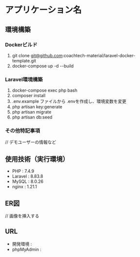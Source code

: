 # アプリケーション名

## 環境構築
### Dockerビルド
1. git clone git@github.com:coachtech-material/laravel-docker-template.git
2. docker-compose up -d --build

### Laravel環境構築
1. docker-compose exec php bash
2. composer install
3. .env.example ファイルから .envを作成し、環境変数を変更
4. php artisan key:generate
5. php artisan migrate
6. php artisan db:seed

### その他特記事項
// デモユーザーの情報など

## 使用技術（実行環境）
* PHP : 7.4.9
* Laravel : 8.83.8
* MySQL : 8.0.26
* nginx : 1.21.1

## ER図
// 画像を挿入する

## URL
* 開発環境 : 
* phpMyAdmin :